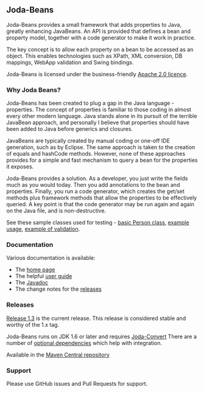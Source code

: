 Joda-Beans
------------

Joda-Beans provides a small framework that adds properties to Java, greatly enhancing JavaBeans.
An API is provided that defines a bean and property model, together with a code generator to make it work in practice.

The key concept is to allow each property on a bean to be accessed as an object.
This enables technologies such as XPath, XML conversion, DB mappings, WebApp validation and Swing bindings.

Joda-Beans is licensed under the business-friendly [Apache 2.0 licence](http://www.joda.org/joda-beans/license.html).


### Why Joda Beans?

Joda-Beans has been created to plug a gap in the Java language - properties.
The concept of properties is familiar to those coding in almost every other modern language.
Java stands alone in its pursuit of the terrible JavaBean approach, and personally I believe that
properties should have been added to Java before generics and closures.

JavaBeans are typically created by manual coding or one-off IDE generation, such as by Eclipse.
The same approach is taken to the creation of equals and hashCode methods.
However, none of these approaches provides for a simple and fast mechanism to query a bean for the properties it exposes.

Joda-Beans provides a solution. As a developer, you just write the fields much as you would today.
Then you add annotations to the bean and properties.
Finally, you run a code generator, which creates the get/set methods plus framework methods that allow the properties
to be effectively queried.
A key point is that the code generator may be run again and again on the Java file, and is non-destructive.

See these sample classes used for testing -
[basic Person class](https://github.com/JodaOrg/joda-beans/blob/v0.8/src/test/java/org/joda/beans/gen/Person.java#L43),
[example usage](https://github.com/JodaOrg/joda-beans/blob/v0.8/src/test/java/org/joda/beans/Examples.java#L25),
[example of validation](https://github.com/JodaOrg/joda-beans/blob/v0.8/src/test/java/org/joda/beans/gen/ValidateBean.java#L38).


### Documentation
Various documentation is available:

* The [home page](http://www.joda.org/joda-beans/)
* The helpful [user guide](http://www.joda.org/joda-beans/userguide.html)
* The [Javadoc](http://www.joda.org/joda-beans/apidocs/index.html)
* The change notes for the [releases](http://www.joda.org/joda-beans/changes-report.html)


### Releases
[Release 1.3](http://www.joda.org/joda-beans/download.html) is the current release.
This release is considered stable and worthy of the 1.x tag.

Joda-Beans runs on JDK 1.6 or later and requires [Joda-Convert](https://github.com/JodaOrg/joda-convert/)
There are a number of [optional dependencies](http://www.joda.org/joda-beans/dependencies.html) which help with integration.

Available in the [Maven Central repository](http://search.maven.org/#artifactdetails|org.joda|joda-beans|1.3|jar)


### Support
Please use GitHub issues and Pull Requests for support.
